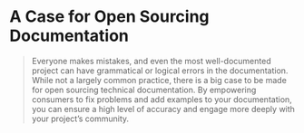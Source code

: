 # A Case for Open Sourcing Documentation

> Everyone makes mistakes, and even the most well-documented project can have grammatical or logical errors in the documentation. While not a largely common practice, there is a big case to be made for open sourcing technical documentation. By empowering consumers to fix problems and add examples to your documentation, you can ensure a high level of accuracy and engage more deeply with your project’s community.



